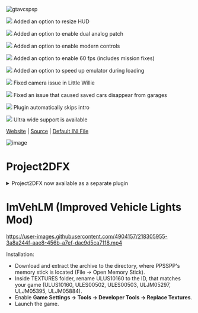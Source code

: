 ![gtavcspsp](http://thirteenag.github.io/screens/gtavcspsp/main2.jpg)

![](https://habrastorage.org/webt/ow/yy/mg/owyymgpibfqzfbwyf_iqoiqrede.png) Added an option to resize HUD

![](https://habrastorage.org/webt/ow/yy/mg/owyymgpibfqzfbwyf_iqoiqrede.png) Added an option to enable dual analog patch

![](https://habrastorage.org/webt/ow/yy/mg/owyymgpibfqzfbwyf_iqoiqrede.png) Added an option to enable modern controls

![](https://habrastorage.org/webt/ow/yy/mg/owyymgpibfqzfbwyf_iqoiqrede.png) Added an option to enable 60 fps (includes mission fixes)

![](https://habrastorage.org/webt/ow/yy/mg/owyymgpibfqzfbwyf_iqoiqrede.png) Added an option to speed up emulator during loading

![](https://habrastorage.org/webt/ow/yy/mg/owyymgpibfqzfbwyf_iqoiqrede.png) Fixed camera issue in Little Willie

![](https://habrastorage.org/webt/ow/yy/mg/owyymgpibfqzfbwyf_iqoiqrede.png) Fixed an issue that caused saved cars disappear from garages

![](https://habrastorage.org/webt/d_/eg/ym/d_egymd6w_tem2erocab-e9ikna.png) Plugin automatically skips intro

![](https://habrastorage.org/webt/d_/eg/ym/d_egymd6w_tem2erocab-e9ikna.png) Ultra wide support is available

[Website](http://thirteenag.github.io/wfp#gtavcspsp) | [Source](https://github.com/ThirteenAG/WidescreenFixesPack/blob/master/source/GTAVCS.PPSSPP.WidescreenFix/main.c) | [Default INI File](https://github.com/ThirteenAG/WidescreenFixesPack/blob/master/data/GTAVCS.PPSSPP.WidescreenFix/memstick/PSP/PLUGINS/GTAVCS.PPSSPP.WidescreenFix/GTAVCS.PPSSPP.WidescreenFix.ini)

![image](https://user-images.githubusercontent.com/4904157/211559646-964ac702-d4e5-45e7-ad26-acb7eb24bdf6.png)

# Project2DFX

<details>
  <summary>Project2DFX now available as a separate plugin</summary>
  <img src="https://user-images.githubusercontent.com/4904157/156879759-6bd08507-f30b-4890-ae69-b0503b998aa6.png" width="652px" />
</details>

# ImVehLM (Improved Vehicle Lights Mod)

https://user-images.githubusercontent.com/4904157/218305955-3a8a244f-aae8-456b-a7ef-dac9d5ca7118.mp4

Installation:
- Download and extract the archive to the directory, where PPSSPP's memory stick is located (File -> Open Memory Stick).
- Inside TEXTURES folder, rename ULUS10160 to the ID, that matches your game (ULUS10160, ULES00502, ULES00503, ULJM05297, ULJM05395, ULJM05884).
- Enable **Game Settings -> Tools -> Developer Tools -> Replace Textures**.
- Launch the game.